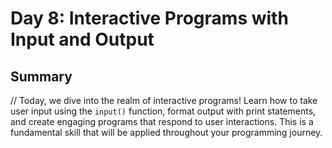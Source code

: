 
# Day 8: Interactive Programs with Input and Output

## Summary
// Today, we dive into the realm of interactive programs! Learn how to take user input using the `input()` function, format output with print statements, and create engaging programs that respond to user interactions. This is a fundamental skill that will be applied throughout your programming journey.

